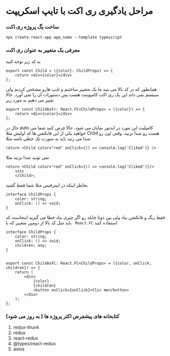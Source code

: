 # مراحل یادگیری ری اکت با تایپ اسکریپت

### ساخت یگ پروژه ری اکت
```
npx create-react-app app_name --template typescript
```

### معرفی یک متغییر به عنوان ری اکت

به کد زیر توجه کنید

```tsx
export const Child = ({color}: ChildProps) => {
    return <div>{color}</div>
};
```
همانطور که در کد بالا می بنید ما یک متغییر ساختیم و تایپ هارو مشخص کردیم ولی سیستم نمی داند این یک ری اکت کامپوننت هست پس دستورات آن را نمی آورد. حالا تغییر می دهیم به مورد زیر
```tsx
export const ChildAsFc: React.FC<ChildProps> = ({color}) => {
    return <div>{color}</div>
};
```
حال در auto کامپلیت این مورد در ایدتور نمایان می شود. حالا فرض کنید شما می خواهید یکی از این فانکشن ها که اولیش مثلا Child هست رو صدا بزنید. وقتی اون رو صدا می زنید باید به صورت تک خطی باشه مثلا
```tsx
return <Child color="red" onClick={() => console.log('Cliked')} />
```
نمی تونید صدا بزنید مثلا
```tsx
return <Child color="red" onClick={() => console.log('Cliked')}/>
    ssss
    </Child>;
```
بخاطر اینکه در اینترفیس مثلا شما فقط گفتید

```tsx
interface ChildProps {
    color: string;
    onClick: () => void;
}
```
فقط رنگ و فانکشن بیاد ولی بین دوتا چایلد رو اگر چیزی بیاد خطا می گیرید اینجاست که باید مثل کد بالا از دومین متغییر که با ` React.FC` استفاده کنید

```tsx
interface ChildProps {
    color: string;
    onClick: () => void;
    children: any;
}


export const ChildAsFC: React.FC<ChildProps> = ({color, onClick, children}) => {
    return (
        <div>
            {color}
            {children}
            <button onClick={onClick}>Clic me</button>
        </div>
    );
};
```

### کتابخانه های پیشفرض اکثر پروژه ها ( به روز می شود)

1. redux-thunk
2. redux
3. react-redux
4. @types/react-redux
5. axios
